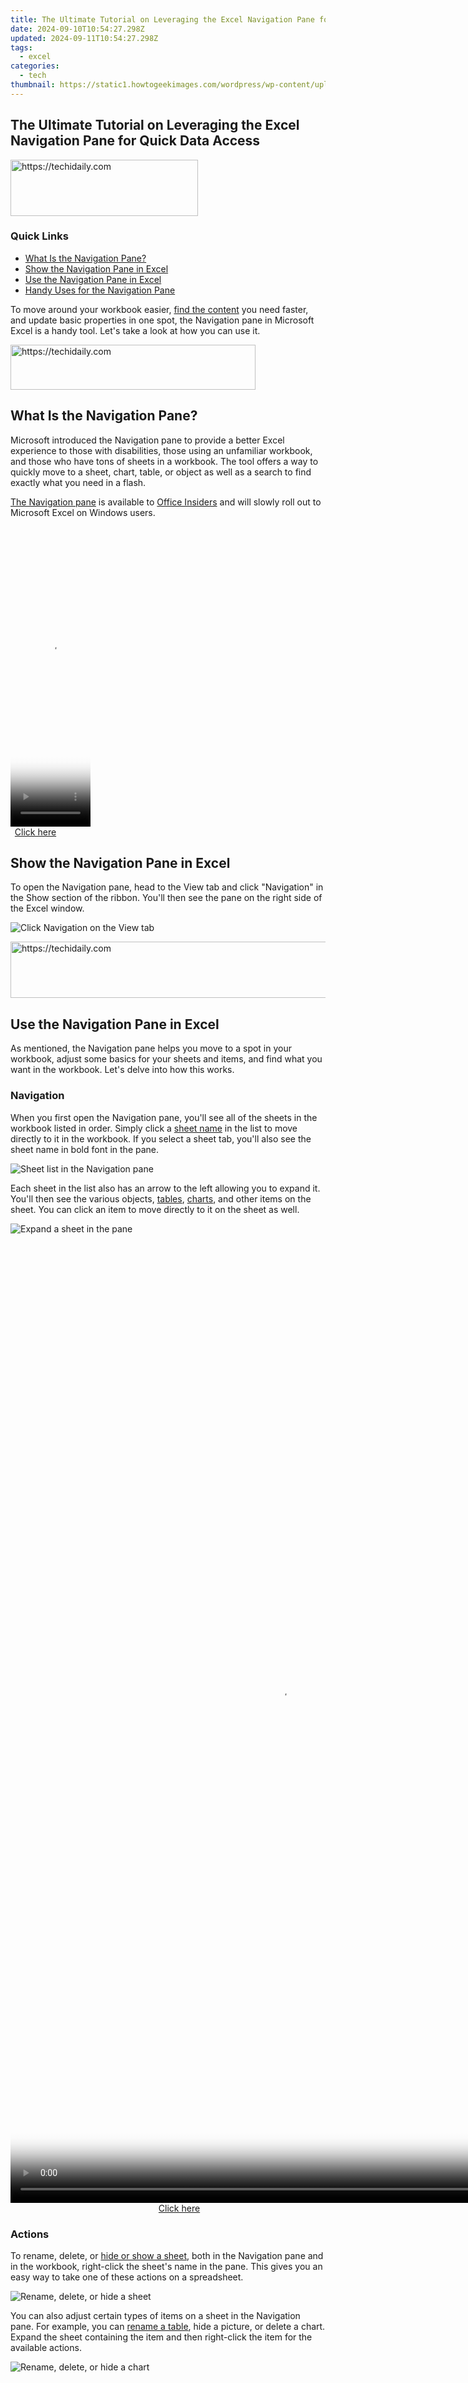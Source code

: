 ```yaml
---
title: The Ultimate Tutorial on Leveraging the Excel Navigation Pane for Quick Data Access
date: 2024-09-10T10:54:27.298Z
updated: 2024-09-11T10:54:27.298Z
tags:
  - excel
categories:
  - tech
thumbnail: https://static1.howtogeekimages.com/wordpress/wp-content/uploads/2021/09/microsoft_excel_hero_1200x675.jpg
---
```


## The Ultimate Tutorial on Leveraging the Excel Navigation Pane for Quick Data Access





<!-- affiliate ads begin -->
<a href="https://aligracehair.sjv.io/c/5597632/2135400/19272" target="_top" id="2135400">
  <img src="//a.impactradius-go.com/display-ad/19272-2135400" border="0" alt="https://techidaily.com" width="300" height="90"/>
</a>
<img height="0" width="0" src="https://aligracehair.sjv.io/i/5597632/2135400/19272" style="position:absolute;visibility:hidden;" border="0" />
<!-- affiliate ads end -->




### Quick Links

* [What Is the Navigation Pane?](https://some-guidance.techidaily.com/new-the-virtual-quest-a-jaunt-vr-exploration/)
* [Show the Navigation Pane in Excel](https://network-issues.techidaily.com/restore-original-screen-aspect-ratio/)
* [Use the Navigation Pane in Excel](https://some-guidance.techidaily.com/new-unlocking-your-understanding-of-copyright-on-instagram/)
* [Handy Uses for the Navigation Pane](https://sound-issues.techidaily.com/effortless-solutions-for-when-your-fortnite-microphone-fails-you/)

 To move around your workbook easier, [find the content](https://twitter-videos.techidaily.com/best-twitter-video-downloaders-how-to-save-twitter-videos-for-2024/) you need faster, and update basic properties in one spot, the Navigation pane in Microsoft Excel is a handy tool. Let's take a look at how you can use it.





<!-- affiliate ads begin -->
<a href="https://aligracehair.sjv.io/c/5597632/2135417/19272" target="_top" id="2135417">
  <img src="//a.impactradius-go.com/display-ad/19272-2135417" border="0" alt="https://techidaily.com" width="392" height="72"/>
</a>
<img height="0" width="0" src="https://aligracehair.sjv.io/i/5597632/2135417/19272" style="position:absolute;visibility:hidden;" border="0" />
<!-- affiliate ads end -->




##  What Is the Navigation Pane?

 Microsoft introduced the Navigation pane to provide a better Excel experience to those with disabilities, those using an unfamiliar workbook, and those who have tons of sheets in a workbook. The tool offers a way to quickly move to a sheet, chart, table, or object as well as a search to find exactly what you need in a flash.

[The Navigation pane](https://techcommunity.microsoft.com/t5/excel-blog/inspiration-for-inclusive-features-comes-from-customers/ba-p/2567520) is available to [Office Insiders](https://insider.office.com/en-us/) and will slowly roll out to Microsoft Excel on Windows users.





<!-- affiliate ads begin -->
<span id="1977006">
					<video width="128" height="480" style="cursor:pointer"
           poster="//a.impactradius-go.com/display-clicktoplayimage/1977006.png"
           onclick="if(!this.playClicked){this.play();this.setAttribute('controls',true);this.playClicked=true;}">
	   <source src="//a.impactradius-go.com/display-ad/22993-1977006">
	   <img src="//a.impactradius-go.com/display-clicktoplayimage/1977006.png" style="border: none; height: 100%; width: 100%; object-fit: contain">
	</video>
	<div style="width:80px;text-align:center"><a href="javascript:window.open(decodeURIComponent('https%3A%2F%2Fhomestyler.sjv.io%2Fc%2F5597632%2F1977006%2F22993'), '_blank');void(0);">Click here</a></div>
</span>
<img height="0" width="0" src="https://imp.pxf.io/i/5597632/1977006/22993" style="position:absolute;visibility:hidden;" border="0" />
<!-- affiliate ads end -->




##  Show the Navigation Pane in Excel

 To open the Navigation pane, head to the View tab and click "Navigation" in the Show section of the ribbon. You'll then see the pane on the right side of the Excel window.

![Click Navigation on the View tab](https://static1.howtogeekimages.com/wordpress/wp-content/uploads/2021/12/ViewNavigation-ExcelNavigationPane.png) 





<!-- affiliate ads begin -->
<a href="https://appsumo.8odi.net/c/5597632/2137395/7443" target="_top" id="2137395">
  <img src="//a.impactradius-go.com/display-ad/7443-2137395" border="0" alt="https://techidaily.com" width="728" height="90"/>
</a>
<img height="0" width="0" src="https://appsumo.8odi.net/i/5597632/2137395/7443" style="position:absolute;visibility:hidden;" border="0" />
<!-- affiliate ads end -->




##  Use the Navigation Pane in Excel

 As mentioned, the Navigation pane helps you move to a spot in your workbook, adjust some basics for your sheets and items, and find what you want in the workbook. Let's delve into how this works.

###  Navigation

 When you first open the Navigation pane, you'll see all of the sheets in the workbook listed in order. Simply click a [sheet name](https://sim-unlock.techidaily.com/network-locked-sim-card-inserted-on-your-xiaomi-14-ultra-phone-unlock-it-now-by-drfone-android/) in the list to move directly to it in the workbook. If you select a sheet tab, you'll also see the sheet name in bold font in the pane.

![Sheet list in the Navigation pane](https://static1.howtogeekimages.com/wordpress/wp-content/uploads/2021/12/SheetList-ExcelNavigationPane.png) 

 Each sheet in the list also has an arrow to the left allowing you to expand it. You'll then see the various objects, [tables](https://instagram-videos.techidaily.com/updated-2024-approved-how-to-convert-your-best-videography-into-melodic-mp3s-insta/), [charts](https://technical-tips.techidaily.com/top-techniques-for-enhancing-photo-quality-on-your-ios-device/), and other items on the sheet. You can click an item to move directly to it on the sheet as well.

![Expand a sheet in the pane](https://static1.howtogeekimages.com/wordpress/wp-content/uploads/2021/12/ExpandSheet-ExcelNavigationPane.png) 





<!-- affiliate ads begin -->
<span id="2135471">
					<video width="864" height="1536" style="cursor:pointer"
           poster="//a.impactradius-go.com/display-clicktoplayimage/2135471.png"
           onclick="if(!this.playClicked){this.play();this.setAttribute('controls',true);this.playClicked=true;}">
	   <source src="//a.impactradius-go.com/display-ad/18498-2135471">
	   <img src="//a.impactradius-go.com/display-clicktoplayimage/2135471.png" style="border: none; height: 100%; width: 100%; object-fit: contain">
	</video>
	<div style="width:540px;text-align:center"><a href="javascript:window.open(decodeURIComponent('https%3A%2F%2Funicoeye.pxf.io%2Fc%2F5597632%2F2135471%2F18498'), '_blank');void(0);">Click here</a></div>
</span>
<img height="0" width="0" src="https://imp.pxf.io/i/5597632/2135471/18498" style="position:absolute;visibility:hidden;" border="0" />
<!-- affiliate ads end -->




###  Actions

 To rename, delete, or [hide or show a sheet](https://youtube-data.techidaily.com/-by-frame-verbalizer-for-2024/), both in the Navigation pane and in the workbook, right-click the sheet's name in the pane. This gives you an easy way to take one of these actions on a spreadsheet.

![Rename, delete, or hide a sheet](https://static1.howtogeekimages.com/wordpress/wp-content/uploads/2021/12/RenameDeleteHideSheet-ExcelNavigationPane.png) 

 You can also adjust certain types of items on a sheet in the Navigation pane. For example, you can [rename a table](https://facebook-record-videos.techidaily.com/new-your-essential-guide-to-mobile-asmr-sounds/), hide a picture, or delete a chart. Expand the sheet containing the item and then right-click the item for the available actions.

![Rename, delete, or hide a chart](https://static1.howtogeekimages.com/wordpress/wp-content/uploads/2021/12/RenameDeleteHideChart-ExcelNavigationPane.png) 





<!-- affiliate ads begin -->
<span id="1770776">
					<video width="240" height="480" style="cursor:pointer"
           poster="//a.impactradius-go.com/display-clicktoplayimage/1770776.png"
           onclick="if(!this.playClicked){this.play();this.setAttribute('controls',true);this.playClicked=true;}">
	   <source src="//a.impactradius-go.com/display-ad/20702-1770776">
	   <img src="//a.impactradius-go.com/display-clicktoplayimage/1770776.png" style="border: none; height: 100%; width: 100%; object-fit: contain">
	</video>
	<div style="width:150px;text-align:center"><a href="javascript:window.open(decodeURIComponent('https%3A%2F%2Ftokenmetrics.sjv.io%2Fc%2F5597632%2F1770776%2F20702'), '_blank');void(0);">Click here</a></div>
</span>
<img height="0" width="0" src="https://imp.pxf.io/i/5597632/1770776/20702" style="position:absolute;visibility:hidden;" border="0" />
<!-- affiliate ads end -->




###  Search

 At the top of the Navigation pane is the Search box. This provides the fastest way to find what you need in your workbook. You can type "Table" to see where all of the tables are located or "Picture" to find all of the [images that have been inserted](https://screen-mirroring-recording.techidaily.com/new-in-2024-journey-through-nature-top-12-android-simulators/).

![Search for a table](https://static1.howtogeekimages.com/wordpress/wp-content/uploads/2021/12/SearchTable-ExcelNavigationPane.png) 





<!-- affiliate ads begin -->
<a href="https://unicoeye.pxf.io/c/5597632/2134221/18498" target="_top" id="2134221">
  <img src="//a.impactradius-go.com/display-ad/18498-2134221" border="0" alt="https://techidaily.com" width="728" height="90"/>
</a>
<img height="0" width="0" src="https://unicoeye.pxf.io/i/5597632/2134221/18498" style="position:absolute;visibility:hidden;" border="0" />
<!-- affiliate ads end -->




 When you finish using the Search box, click the "X" on the right to close it and return to the sheet list.

##  Handy Uses for the Navigation Pane

 By using the Navigation pane, you can easily move between the spreadsheets you need. This eliminates [using the scroll arrows](https://youtube-data.techidaily.com/024-approved-finding-your-voice-on-youtube-a-guide-to-selective-audiences/) or dots to move across the bottom of the Excel window to the sheet you want. But there are some other convenient ways to use the Navigation pane.

Related: [How to Fix Arrow Key Scrolling in Excel](https://youtube-data.techidaily.com/024-approved-finding-your-voice-on-youtube-a-guide-to-selective-audiences/) 

 For instance, maybe you want to make sure you've given all of the [charts in the workbook](https://bypass-frp.techidaily.com/in-2024-5-quick-methods-to-bypass-itel-p40plus-frp-by-drfone-android/) titles. Type "Chart" into the Search box and you'll see each one listed along with its title. You can then click to visit those without titles or using the default "Chart Title" and give them those much-needed names.

![Search for a chart](https://static1.howtogeekimages.com/wordpress/wp-content/uploads/2021/12/SearchChart-ExcelNavigationPane.png) 





<!-- affiliate ads begin -->
<a href="https://aligracehair.sjv.io/c/5597632/2135360/19272" target="_top" id="2135360">
  <img src="//a.impactradius-go.com/display-ad/19272-2135360" border="0" alt="https://techidaily.com" width="468" height="60"/>
</a>
<img height="0" width="0" src="https://aligracehair.sjv.io/i/5597632/2135360/19272" style="position:absolute;visibility:hidden;" border="0" />
<!-- affiliate ads end -->




 As another example, you may have [inserted check boxes](https://techidaily.com/is-your-oppo-a58-4g-working-too-slow-heres-how-you-can-hard-reset-it-drfone-by-drfone-reset-android-reset-android/) in your workbook but forgot to name them for backend references. You can type "Check Box" into the Search field to see them all listed. Then, [right-click](https://desktop-recording.techidaily.com/updated-the-art-of-recording-fun-6-techniques-to-document-minecraft-for-2024/) to rename each one directly in the Navigation pane without having to open the containing sheets.

![Search for and rename check boxes](https://static1.howtogeekimages.com/wordpress/wp-content/uploads/2021/12/SearchCheckBoxes-ExcelNavigationPane.png) 

 For an easier way to move around, find items, and take quick actions, check out the Navigation pane in Microsoft Excel for Windows.

Related: [How to Insert a Checkbox in Microsoft Excel](https://techidaily.com/is-your-oppo-a58-4g-working-too-slow-heres-how-you-can-hard-reset-it-drfone-by-drfone-reset-android-reset-android/)

<ins class="adsbygoogle"
     style="display:block"
     data-ad-format="autorelaxed"
     data-ad-client="ca-pub-7571918770474297"
     data-ad-slot="1223367746"></ins>



<ins class="adsbygoogle"
     style="display:block"
     data-ad-client="ca-pub-7571918770474297"
     data-ad-slot="8358498916"
     data-ad-format="auto"
     data-full-width-responsive="true"></ins>

<span class="atpl-alsoreadstyle">Also read:</span>
<div><ul>
<li><a href="https://facebook-videos.techidaily.com/new-2024-approved-facebook-fanfare-identifying-the-top-8-likable-apps-for-you/"><u>[New] 2024 Approved  Facebook Fanfare  Identifying the Top 8 Likable Apps for You</u></a></li>
<li><a href="https://facebook-clips.techidaily.com/new-2024-approved-fb-chronicles-merging-music-and-memories/"><u>[New] 2024 Approved  FB Chronicles  Merging Music and Memories</u></a></li>
<li><a href="https://eaxpv-info.techidaily.com/new-2024-approved-how-to-use-a-tripod-for-vlogging/"><u>[New] 2024 Approved  How To Use a Tripod for Vlogging</u></a></li>
<li><a href="https://youtube-sure.techidaily.com/024-approved-unlock-your-earning-potential-maximizing-youtube-revenue-on-mobile/"><u>[New] 2024 Approved  Unlock Your Earning Potential  Maximizing YouTube Revenue on Mobile</u></a></li>
<li><a href="https://extra-information.techidaily.com/new-artistic-ventures-on-ios-the-bestiary-of-the-top-8-drawing-apps/"><u>[New] Artistic Ventures on iOS  The Bestiary of the Top 8 Drawing Apps</u></a></li>
<li><a href="https://snapchat-videos.techidaily.com/new-in-2024-harness-the-art-of-visual-storytelling-on-snapchat/"><u>[New] In 2024, Harness the Art of Visual Storytelling on Snapchat</u></a></li>
<li><a href="https://youtube-tips.techidaily.com/n-2024-rhythmic-revelry-selecting-ultimate-event-templates/"><u>[New] In 2024, Rhythmic Revelry  Selecting Ultimate Event Templates</u></a></li>
<li><a href="https://screen-recording.techidaily.com/new-unrivaled-experience-with-these-top-12-pc-clicker-games/"><u>[New] Unrivaled Experience with These Top 12 PC Clicker Games</u></a></li>
<li><a href="https://vp-tips.techidaily.com/updated-2024-approved-secure-value-discovering-the-top-7-artwork-to-nft-services/"><u>[Updated] 2024 Approved  Secure Value  Discovering the Top 7 Artwork-to-NFT Services</u></a></li>
<li><a href="https://some-techniques.techidaily.com/updated-exquisite-movie-trailer-showcase/"><u>[Updated] Exquisite Movie Trailer Showcase</u></a></li>
<li><a href="https://some-approaches.techidaily.com/updated-the-art-of-internet-laughter-10-ultimate-memes/"><u>[Updated] The Art of Internet Laughter - 10 Ultimate Memes</u></a></li>
<li><a href="https://youtube-webster.techidaily.com/approved-sparkle-with-screenshots-vlogging-for-value-creation/"><u>2024 Approved  Sparkle with Screenshots  Vlogging for Value Creation</u></a></li>
<li><a href="https://some-skills.techidaily.com/2024-approved-streamlining-projects-using-azures-speech-service/"><u>2024 Approved  Streamlining Projects Using Azure's Speech Service</u></a></li>
<li><a href="https://instagram-video-files.techidaily.com/2024-approved-top-10-igtv-edit-apps-maximize-your-video-content/"><u>2024 Approved  Top 10 IGTV Edit Apps  Maximize Your Video Content</u></a></li>
<li><a href="https://youtube-lab.techidaily.com/approved-top-viral-video-tags-tips-for-popular-youtube-shorts/"><u>2024 Approved  Top Viral Video Tags  Tips for Popular YouTube Shorts</u></a></li>
<li><a href="https://desktop-recording.techidaily.com/2024-approved-under-the-surface-sound-savers-top-6-stealthy-recorders-iosandroid/"><u>2024 Approved  Under-the-Surface Sound Savers  Top 6 Stealthy Recorders (iOS/Android)</u></a></li>
<li><a href="https://android-location-track.techidaily.com/3-solutions-to-find-your-oppo-find-n3-current-location-of-a-mobile-number-drfone-by-drfone-virtual-android/"><u>3 Solutions to Find Your Oppo Find N3 Current Location of a Mobile Number | Dr.fone</u></a></li>
<li><a href="https://win-forum.techidaily.com/complete-guide-erasing-your-windows-11-user-account/"><u>Complete Guide: Erasing Your Windows 11 User Account</u></a></li>
<li><a href="https://win-forum.techidaily.com/comprehensive-guide-to-leading-social-media-giants-facebook-twitter-instagram-and-youtube/"><u>Comprehensive Guide to Leading Social Media Giants: Facebook, Twitter, Instagram and YouTube</u></a></li>
<li><a href="https://win-forum.techidaily.com/confidentiality-matters-the-definitive-guide-to-adding-passwords-to-text-files/"><u>Confidentiality Matters: The Definitive Guide to Adding Passwords to Text Files</u></a></li>
<li><a href="https://win-forum.techidaily.com/connect-with-the-world-through-top-social-media-sites-facebook-twitter-instagram-youtube/"><u>Connect with the World Through Top Social Media Sites: Facebook, Twitter, Instagram, YouTube</u></a></li>
<li><a href="https://win-forum.techidaily.com/1723016010025-corsair-virtuoso-mic-woes-heres-how-to-get-it-working-again/"><u>Corsair Virtuoso Mic Woes? Here's How to Get It Working Again!</u></a></li>
<li><a href="https://win-forum.techidaily.com/decoding-the-windows-registry-functionality-and-maintenance-tips-from-revouninstaller/"><u>Decoding the Windows Registry Functionality and Maintenance Tips From RevoUninstaller</u></a></li>
<li><a href="https://win-forum.techidaily.com/effective-fixes-for-unexpected-outcomes-when-running-plans-on-windows-11/"><u>Effective Fixes for Unexpected Outcomes When Running Plans on Windows 11</u></a></li>
<li><a href="https://win-forum.techidaily.com/efficient-drive-cleanup-tips-for-windows-11-the-role-of-revo-uninstaller/"><u>Efficient Drive Cleanup Tips for Windows 11: The Role of Revo Uninstaller</u></a></li>
<li><a href="https://win-forum.techidaily.com/efficiently-manage-your-pc-how-to-erase-windows-1/"><u>Efficiently Manage Your PC: How to Erase Windows 1</u></a></li>
<li><a href="https://win-forum.techidaily.com/expert-advice-uninstalling-unlisted-software-without-control-panel-access/"><u>Expert Advice: Uninstalling Unlisted Software Without Control Panel Access</u></a></li>
<li><a href="https://hardware-tips.techidaily.com/expertly-converting-regular-fridge-components-into-a-diy-liquid-nitrogen-source/"><u>Expertly Converting Regular Fridge Components Into a DIY Liquid Nitrogen Source</u></a></li>
<li><a href="https://win-forum.techidaily.com/1722915345020-explore-the-giants-of-online-engagement-facebook-twitter-instagram-and-youtube/"><u>Explore the Giants of Online Engagement: Facebook, Twitter, Instagram & YouTube</u></a></li>
<li><a href="https://win-forum.techidaily.com/how-to-fresh-start-windows-11-installation-with-the-factory-default-settings/"><u>How To Fresh Start Windows 11 Installation With The Factory Default Settings</u></a></li>
<li><a href="https://blog-min.techidaily.com/how-to-recover-old-music-from-your-google-pixel-7a-by-fonelab-android-recover-music/"><u>How to recover old music from your Google Pixel 7a</u></a></li>
<li><a href="https://win-forum.techidaily.com/how-to-safely-force-close-hanging-apps-on-your-windows-11-machine-a-step-by-step-tutorial/"><u>How to Safely Force Close Hanging Apps on Your Windows 11 Machine - A Step by Step Tutorial</u></a></li>
<li><a href="https://android-pokemon-go.techidaily.com/how-to-use-pokemon-emerald-master-ball-cheat-on-oppo-find-n3-flip-drfone-by-drfone-virtual-android/"><u>How to Use Pokémon Emerald Master Ball Cheat On Oppo Find N3 Flip | Dr.fone</u></a></li>
<li><a href="https://some-techniques.techidaily.com/imovie-why-does-it-alter-my-videos-for-2024/"><u>IMovie  Why Does It Alter My Videos for 2024</u></a></li>
<li><a href="https://android-unlock.techidaily.com/in-2024-everything-you-need-to-know-about-lock-screen-settings-on-your-vivo-y55s-5g-2023-by-drfone-android/"><u>In 2024, Everything You Need to Know about Lock Screen Settings on your Vivo Y55s 5G (2023)</u></a></li>
<li><a href="https://some-approaches.techidaily.com/in-2024-the-ultimate-pathway-to-creating-metaverse-identities/"><u>In 2024, The Ultimate Pathway to Creating Metaverse Identities</u></a></li>
<li><a href="https://win-forum.techidaily.com/mastering-social-media-landscapes-a-deep-dive-into-instagram-twitter-facebook-and-youtube/"><u>Mastering Social Media Landscapes: A Deep Dive Into Instagram, Twitter, Facebook & YouTube</u></a></li>
<li><a href="https://win-forum.techidaily.com/mastering-the-digital-age-with-major-platforms-insights-into-facebook-twitter-instagram-and-youtube/"><u>Mastering the Digital Age with Major Platforms: Insights Into Facebook, Twitter, Instagram, and YouTube</u></a></li>
<li><a href="https://win-forum.techidaily.com/mastering-the-fresh-start-steps-to-full-factory-reset-on-your-windows-11-pc/"><u>Mastering the Fresh Start: Steps to Full Factory Reset on Your Windows 11 PC</u></a></li>
<li><a href="https://win-forum.techidaily.com/mastering-your-audience-across-leading-platforms-facebook-twitter-instagram-and-youtube/"><u>Mastering Your Audience Across Leading Platforms - Facebook, Twitter, Instagram & YouTube</u></a></li>
<li><a href="https://win-forum.techidaily.com/navigating-through-and-resolving-class-not-found-hiccups-on-windows/"><u>Navigating Through and Resolving 'Class Not Found' Hiccups on Windows</u></a></li>
<li><a href="https://sound-optimizing.techidaily.com/new-achieve-professional-voice-recordings-with-your-mac-an-intuitive-step-by-step-guide/"><u>New Achieve Professional Voice Recordings with Your Mac – An Intuitive, Step-by-Step Guide</u></a></li>
<li><a href="https://pokemon-go-android.techidaily.com/pokemon-go-no-gps-signal-heres-every-possible-solution-on-honor-x50i-drfone-by-drfone-virtual-android/"><u>Pokemon Go No GPS Signal? Heres Every Possible Solution On Honor X50i | Dr.fone</u></a></li>
<li><a href="https://win-forum.techidaily.com/protect-your-device-effective-strategies-for-detecting-dangerous-apps-on-android/"><u>Protect Your Device: Effective Strategies for Detecting Dangerous Apps on Android</u></a></li>
<li><a href="https://win-forum.techidaily.com/revitalize-your-network-the-ultimate-guide-to-flush-dns-in-windows-environments/"><u>Revitalize Your Network: The Ultimate Guide to Flush DNS in Windows Environments</u></a></li>
<li><a href="https://win-forum.techidaily.com/revolutionize-your-system-discover-the-power-of-revo-uninstaller-pro-version-5/"><u>Revolutionize Your System: Discover the Power of Revo Uninstaller Pro Version 5!</u></a></li>
<li><a href="https://win-forum.techidaily.com/social-media-essentials-mastering-interaction-on-facebook-twitter-instagram-and-youtube/"><u>Social Media Essentials: Mastering Interaction on Facebook, Twitter, Instagram & YouTube</u></a></li>
<li><a href="https://win-forum.techidaily.com/the-big-four-in-online-interaction-connect-and-engage-on-facebook-twitter-instagram-and-youtube/"><u>The Big Four in Online Interaction: Connect and Engage on Facebook, Twitter, Instagram & YouTube</u></a></li>
<li><a href="https://win-forum.techidaily.com/the-ultimate-walkthrough-how-to-refresh-device-drivers-on-windows-10-with-the-help-of-revouninstaller/"><u>The Ultimate Walkthrough: How to Refresh Device Drivers on Windows 10 with the Help of RevoUninstaller</u></a></li>
<li><a href="https://win-forum.techidaily.com/top-social-networking-sites-unveiled-facebook-twitter-instagram-and-youtube/"><u>Top Social Networking Sites Unveiled: Facebook, Twitter, Instagram, and YouTube</u></a></li>
<li><a href="https://win-forum.techidaily.com/top-social-networks-for-sharing-content-facebook-twitter-instagram-and-youtube/"><u>Top Social Networks for Sharing Content: Facebook, Twitter, Instagram and YouTube</u></a></li>
<li><a href="https://win-forum.techidaily.com/troubleshooting-errors-why-this-application-wont-start-on-windows/"><u>Troubleshooting Errors: Why This Application Won't Start on Windows</u></a></li>
<li><a href="https://win-forum.techidaily.com/troubleshooting-guide-freeing-up-space-by-deleting-winlogon-files/"><u>Troubleshooting Guide: Freeing Up Space by Deleting Winlogon Files</u></a></li>
<li><a href="https://win-forum.techidaily.com/troubleshooting-unexpected-issues-in-windows-11-operating-system/"><u>Troubleshooting Unexpected Issues in Windows 11 Operating System</u></a></li>
<li><a href="https://win-forum.techidaily.com/ultimate-trick-for-permanent-administrator-access-when-opening-programs-on-windows-11/"><u>Ultimate Trick for Permanent Administrator Access When Opening Programs on Windows 11</u></a></li>
<li><a href="https://win-forum.techidaily.com/understanding-social-media-titans-a-deep-dive-into-facebook-twitter-instagram-and-youtube/"><u>Understanding Social Media Titans: A Deep Dive Into Facebook, Twitter, Instagram & YouTube</u></a></li>
<li><a href="https://win-forum.techidaily.com/understanding-the-digital-era-a-guide-to-facebook-twitter-instagram-and-youtube/"><u>Understanding the Digital Era: A Guide to Facebook, Twitter, Instagram, and Youtube</u></a></li>
<li><a href="https://win-forum.techidaily.com/understanding-the-impact-of-social-media-giants-facebook-twitter-instagram-and-youtube/"><u>Understanding the Impact of Social Media Giants: Facebook, Twitter, Instagram & YouTube</u></a></li>
<li><a href="https://win-forum.techidaily.com/understanding-the-windows-registry-and-its-role-with-revo-uninstaller/"><u>Understanding the Windows Registry & Its Role with Revo Uninstaller</u></a></li>
<li><a href="https://win-forum.techidaily.com/why-doesnt-my-file-explorer-work-discover-the-best-troubleshooting-techniques/"><u>Why Doesn't My File Explorer Work? Discover the Best Troubleshooting Techniques</u></a></li>
<li><a href="https://youtube-webster.techidaily.com/guide-to-youtube-stardom-6-effortless-steps-for-exposure/"><u>Your Guide to YouTube Stardom  6 Effortless Steps for Exposure</u></a></li>
</ul></div>
